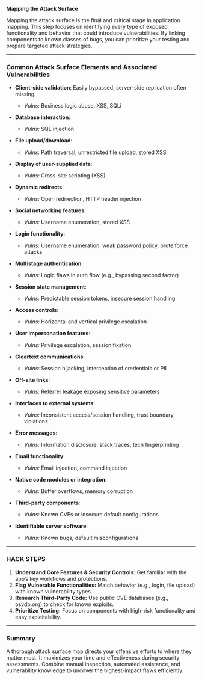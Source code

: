 **Mapping the Attack Surface**

Mapping the attack surface is the final and critical stage in application mapping. This step focuses on identifying every type of exposed functionality and behavior that could introduce vulnerabilities. By linking components to known classes of bugs, you can prioritize your testing and prepare targeted attack strategies.

---

### Common Attack Surface Elements and Associated Vulnerabilities

* **Client-side validation**: Easily bypassed; server-side replication often missing.

  * *Vulns:* Business logic abuse, XSS, SQLi

* **Database interaction**:

  * *Vulns:* SQL injection

* **File upload/download**:

  * *Vulns:* Path traversal, unrestricted file upload, stored XSS

* **Display of user-supplied data**:

  * *Vulns:* Cross-site scripting (XSS)

* **Dynamic redirects**:

  * *Vulns:* Open redirection, HTTP header injection

* **Social networking features**:

  * *Vulns:* Username enumeration, stored XSS

* **Login functionality**:

  * *Vulns:* Username enumeration, weak password policy, brute force attacks

* **Multistage authentication**:

  * *Vulns:* Logic flaws in auth flow (e.g., bypassing second factor)

* **Session state management**:

  * *Vulns:* Predictable session tokens, insecure session handling

* **Access controls**:

  * *Vulns:* Horizontal and vertical privilege escalation

* **User impersonation features**:

  * *Vulns:* Privilege escalation, session fixation

* **Cleartext communications**:

  * *Vulns:* Session hijacking, interception of credentials or PII

* **Off-site links**:

  * *Vulns:* Referrer leakage exposing sensitive parameters

* **Interfaces to external systems**:

  * *Vulns:* Inconsistent access/session handling, trust boundary violations

* **Error messages**:

  * *Vulns:* Information disclosure, stack traces, tech fingerprinting

* **Email functionality**:

  * *Vulns:* Email injection, command injection

* **Native code modules or integration**:

  * *Vulns:* Buffer overflows, memory corruption

* **Third-party components**:

  * *Vulns:* Known CVEs or insecure default configurations

* **Identifiable server software**:

  * *Vulns:* Known bugs, default misconfigurations

---

### HACK STEPS

1. **Understand Core Features & Security Controls:** Get familiar with the app’s key workflows and protections.
2. **Flag Vulnerable Functionalities:** Match behavior (e.g., login, file upload) with known vulnerability types.
3. **Research Third-Party Code:** Use public CVE databases (e.g., osvdb.org) to check for known exploits.
4. **Prioritize Testing:** Focus on components with high-risk functionality and easy exploitability.

---

### Summary

A thorough attack surface map directs your offensive efforts to where they matter most. It maximizes your time and effectiveness during security assessments. Combine manual inspection, automated assistance, and vulnerability knowledge to uncover the highest-impact flaws efficiently.
